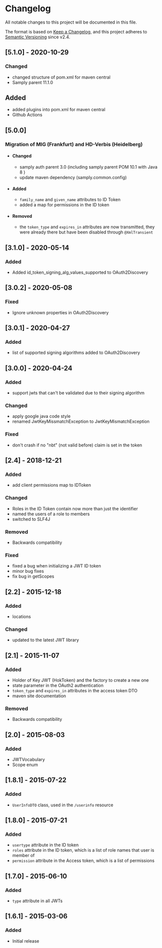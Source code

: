 # Changelog
All notable changes to this project will be documented in this file.

The format is based on [Keep a Changelog](https://keepachangelog.com/en/1.0.0/),
and this project adheres to [Semantic Versioning](https://semver.org/spec/v2.0.0.html) since v2.4.

## [5.1.0] - 2020-10-29
### Changed
- changed structure of pom.xml for maven central
- Samply parent 11.1.0
## Added
- added plugins into pom.xml for maven central
- Github Actions

## [5.0.0]
### Migration of MIG (Frankfurt) and HD-Verbis (Heidelberg)
* #### Changed
    - samply auth parent 3.0 (including samply parent POM 10.1 with Java 8 )
    - update maven dependency (samply.common.config)
* #### Added 
    - `family_name` and `given_name` attributes to ID Token
    - added a map for permissions in the ID token
* #### Removed
    - the `token_type` and `expires_in` attributes are now transmitted, they were already there
  but have been disabled through `@XmlTransient`
  
## [3.1.0] - 2020-05-14
### Added
- Added id_token_signing_alg_values_supported to OAuth2Discovery

## [3.0.2] - 2020-05-08
### Fixed
- Ignore unknown properties in OAuth2Discovery

## [3.0.1] - 2020-04-27
### Added
- list of supported signing algorithms added to OAuth2Discovery

## [3.0.0] - 2020-04-24
### Added
- support jwts that can't be validated due to their signing algorithm
### Changed
- apply google java code style
- renamed JwtKeyMissmatchException to JwtKeyMismatchException
### Fixed
- don't crash if no "nbt" (not valid before) claim is set in the token

## [2.4] - 2018-12-21
### Added
- add client permissions map to IDToken
### Changed
- Roles in the ID Token contain now more than just the identifier
- named the users of a role to members
- switched to SLF4J
### Removed
- Backwards compatibility
### Fixed
- fixed a bug when initializing a JWT ID token
- minor bug fixes
- fix bug in getScopes

## [2.2] - 2015-12-18
### Added
- locations
### Changed
- updated to the latest JWT library

## [2.1] - 2015-11-07
### Added
- Holder of Key JWT (HokToken) and the factory to create a new one
- state parameter in the OAuth2 authentication
- `token_type` and `expires_in` attributes in the access token DTO
- maven site documentation
### Removed
- Backwards compatibility

## [2.0] - 2015-08-03
### Added
- JWTVocabulary
- Scope enum

## [1.8.1] - 2015-07-22
### Added
- `UserInfoDTO` class, used in the `/userinfo` resource

## [1.8.0] - 2015-07-21
### Added
- `usertype` attribute in the ID token
- `roles` attribute in the ID token, which is a list
    of role names that user is member of
- `permission` attribute in the Access token, which is
    a list of permissions

## [1.7.0] - 2015-06-10
### Added
- `type` attribute in all JWTs

## [1.6.1] - 2015-03-06
### Added
- Initial release
